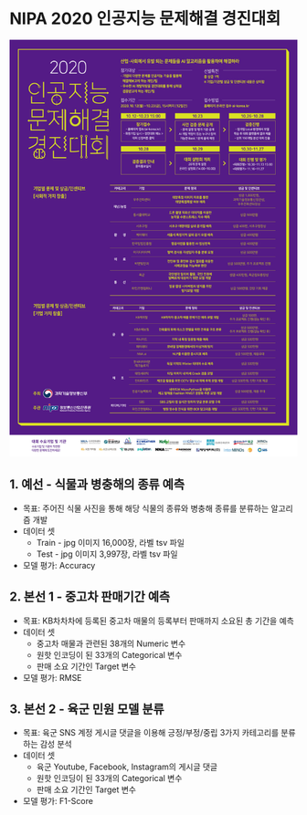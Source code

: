 # NIPA 2020 인공지능 문제해결 경진대회
![[nipa]](img/nipa_main_contest_info_full_2.jpg)
## 1. 예선 - 식물과 병충해의 종류 예측
  - 목표: 주어진 식물 사진을 통해 해당 식물의 종류와 병충해 종류를 분류하는 알고리즘 개발
  - 데이터 셋
    - Train - jpg 이미지 16,000장, 라벨 tsv 파일
    - Test - jpg 이미지 3,997장, 라벨 tsv 파일
  - 모델 평가: Accuracy

## 2. 본선 1 - 중고차 판매기간 예측
  - 목표: KB차차차에 등록된 중고차 매물의 등록부터 판매까지 소요된 총 기간을 예측
  - 데이터 셋
    - 중고차 매물과 관련된 38개의 Numeric 변수
    - 원핫 인코딩이 된 33개의 Categorical 변수
    - 판매 소요 기간인 Target 변수
  - 모델 평가: RMSE

## 3. 본선 2 - 육군 민원 모델 분류
  - 목표: 육군 SNS 계정 게시글 댓글을 이용해 긍정/부정/중립 3가지 카테고리를 분류하는 감성 분석
  - 데이터 셋
    - 육군 Youtube, Facebook, Instagram의 게시글 댓글
    - 원핫 인코딩이 된 33개의 Categorical 변수
    - 판매 소요 기간인 Target 변수
  - 모델 평가: F1-Score